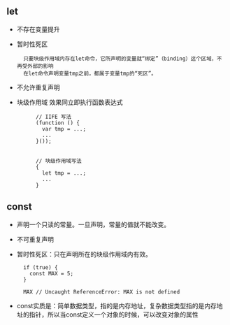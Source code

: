 
## let

- 不存在变量提升
- 暂时性死区 

        只要块级作用域内存在let命令，它所声明的变量就“绑定”（binding）这个区域，不再受外部的影响
        在let命令声明变量tmp之前，都属于变量tmp的“死区”。
- 不允许重复声明
- 块级作用域 效果同立即执行函数表达式

            // IIFE 写法
            (function () {
              var tmp = ...;
              ...
            }());
            

            // 块级作用域写法
            {
              let tmp = ...;
              ...
            }

## const

- 声明一个只读的常量。一旦声明，常量的值就不能改变。
- 不可重复声明
- 暂时性死区：只在声明所在的块级作用域内有效。

        if (true) {
          const MAX = 5;
        }

        MAX // Uncaught ReferenceError: MAX is not defined
- const实质是：简单数据类型，指的是内存地址，复杂数据类型指的是内存地址的指针，所以当const定义一个对象的时候，可以改变对象的属性
